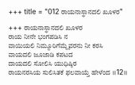 +++
title = "012 ರಾಯನಾಸ್ಥಾನದಲಿ ಖೂಳರ"

+++
ರಾಯನಾಸ್ಥಾನದಲಿ ಖೂಳರ  
ರಾಯ ನೀನೇ ಭಂಗಪಡಿಸಿ ನ  
ವಾಯಿಯಲಿ ನಿಮ್ಮೂರಿಗೆಮ್ಮೈವರನು ನೀ ಕರಸಿ  
ವಾಯದಲಿ ಜೂಜಾಡಿ ಕಪಟದ  
ದಾಯದಲಿ ಸೋಲಿಸಿ ಯುಧಿಷ್ಠಿರ  
ರಾಯನರಸಿಯ ಸುಲಿಸಿತಕೆ ಫಲವಾಯ್ತೆ ಹೇಳೆಂದ     ॥12॥